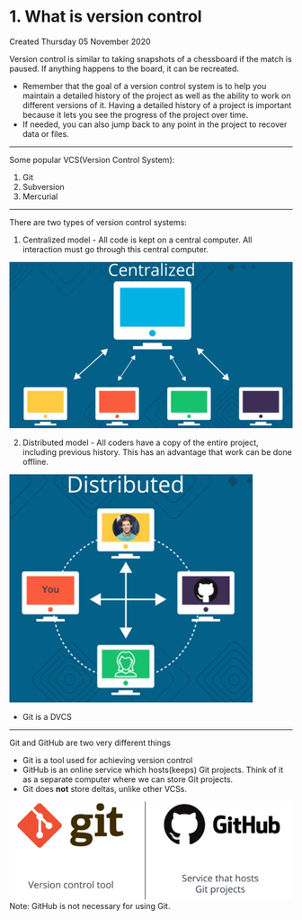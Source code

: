 # 1. What is version control
Created Thursday 05 November 2020

Version control is similar to taking snapshots of a chessboard if the match is paused. If anything happens to the board, it can be recreated.


* Remember that the goal of a version control system is to help you maintain a detailed history of the project as well as the ability to work on different versions of it. Having a detailed history of a project is important because it lets you see the progress of the project over time.
* If needed, you can also jump back to any point in the project to recover data or files.


*****

Some popular VCS(Version Control System):

1. Git
2. Subversion
3. Mercurial


*****

There are two types of version control systems:

1. Centralized model - All code is kept on a central computer. All interaction must go through this central computer.

![](./1._What_is_version_control/pasted_image.png)

2. Distributed model - All coders have a copy of the entire project, including previous history. This has an advantage that work can be done offline.

![](./1._What_is_version_control/pasted_image001.png)

* Git is a DVCS


*****

Git and GitHub are two very different things

* Git is a tool used for achieving version control
* GitHub is an online service which hosts(keeps) Git projects. Think of it as a separate computer where we can store Git projects.
* Git does **not** store deltas, unlike other VCSs.

![](./1._What_is_version_control/pasted_image002.png)
Note: GitHub is not necessary for using Git.

